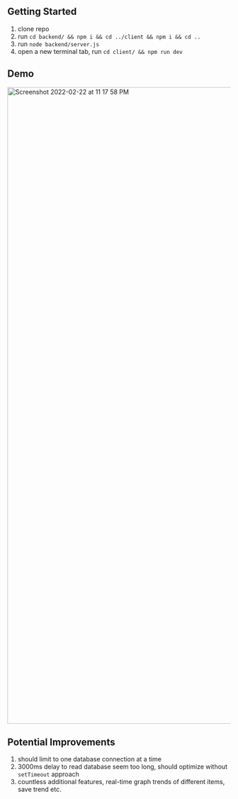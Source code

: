 ## Getting Started
1. clone repo
2. run `cd backend/ && npm i && cd ../client && npm i && cd ..`
3. run `node backend/server.js`
4. open a new terminal tab, run `cd client/ && npm run dev`

## Demo
<img width="1434" alt="Screenshot 2022-02-22 at 11 17 58 PM" src="https://user-images.githubusercontent.com/74223769/155229051-902f9cb2-7c60-4aba-9183-6ec93813086d.png">

## Potential Improvements 
1. should limit to one database connection at a time
2. 3000ms delay to read database seem too long, should optimize without `setTimeout` approach
3. countless additional features, real-time graph trends of different items, save trend etc.

 



